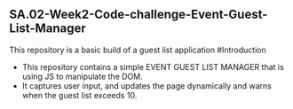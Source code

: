 ## SA.02-Week2-Code-challenge-Event-Guest-List-Manager
This repository is a basic build of a guest list application
#Introduction
- This repository contains a simple EVENT GUEST LIST MANAGER that is using JS to manipulate the DOM.
- It captures user input, and updates the page dynamically and warns when the guest list exceeds 10.
